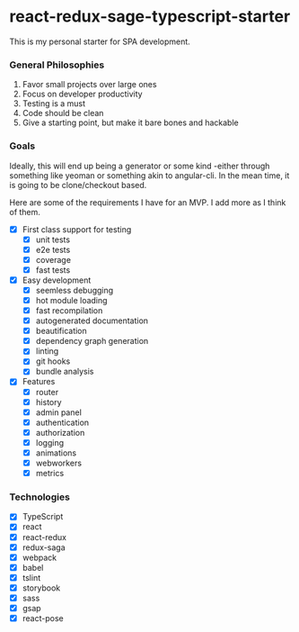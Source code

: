 # react-redux-sage-typescript-starter
This is my personal starter for SPA development.

### General Philosophies
1. Favor small projects over large ones
1. Focus on developer productivity
1. Testing is a must
1. Code should be clean
1. Give a starting point, but make it bare bones and hackable

### Goals
Ideally, this will end up being a generator or some kind -either through something like yeoman or something akin to angular-cli.
In the mean time, it is going to be clone/checkout based.

Here are some of the requirements I have for an MVP. I add more as I think of them.

- [x] First class support for testing
    - [x] unit tests
    - [x] e2e tests
    - [x] coverage
    - [x] fast tests
- [x] Easy development
    - [x] seemless debugging
    - [x] hot module loading
    - [x] fast recompilation
    - [x] autogenerated documentation
    - [x] beautification
    - [x] dependency graph generation
    - [x] linting
    - [x] git hooks
    - [x] bundle analysis
- [x] Features
    - [x] router
    - [x] history
    - [x] admin panel
    - [x] authentication
    - [x] authorization
    - [x] logging
    - [x] animations
    - [x] webworkers
    - [x] metrics
    
### Technologies
- [x] TypeScript
- [x] react
- [x] react-redux
- [x] redux-saga
- [x] webpack
- [x] babel
- [x] tslint
- [x] storybook
- [x] sass
- [x] gsap
- [x] react-pose
